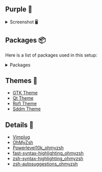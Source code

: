## Purple 💜

<details> 
<summary>Screenshot 🖥️</summary>

![1](https://raw.githubusercontent.com/DevAydin/hypr-dotfiles/master/Screenshots/15-08-13-58-06.png)
![2](https://raw.githubusercontent.com/DevAydin/hypr-dotfiles/master/Screenshots/15-08-14-01-04.png)
![3](https://raw.githubusercontent.com/DevAydin/hypr-dotfiles/master/Screenshots/15-08-14-04-42.png)
![4](https://raw.githubusercontent.com/DevAydin/hypr-dotfiles/master/Screenshots/15-08-13-55-07.png)
</details>
 

## Packages 📦

Here is a list of packages used in this setup:
<details> 
<summary>Packages</summary>
  
- `hyprland`
- `hyprlock`
- `hyprpaper`
- `hyprpicker`
- `hypridle`
- `waybar`
- `polkit-gnome`
- `wlogout`
- `shotwell`
- `konsole`
- `rofi`
- `cliphist`
- `wl-clipboard`
- `ttf-jetbrains-mono-nerd`
- `ttf-hack-nerd`
- `otf-font-awesome`
- `grimblast-git`
- `waybar`
- `archlinux-xdg-menu`
- `dolphin`
- `hyprwayland-scanner`
- `nwg-look`
- `xdg-desktop-portal`
- `xdg-desktop-portal-hyprland`
- `slurp`
- `grim`
- `xdg-desktop-portal-gtk`
- `xdg-desktop-portal-lxqt`
- `xdg-desktop-portal-xapp`
- `qt5ct`
- `qt6ct`
- `xsensors`
- `pamixer`
- `playerctl`
- `bc`
- `swaync`
- `btop`
- `pavucontrol`
</details>


  
## Themes 🎨
- [GTK Theme](https://www.gnome-look.org/p/1253385)
- [Qt Theme](https://store.kde.org/p/1294013)
- [Rofi Theme](https://github.com/w8ste/Tokyonight-rofi-theme/tree/main)
- [Sddm Theme](https://github.com/Keyitdev/sddm-flower-theme)

## Details 🍔

- [Vimplug](https://github.com/junegunn/vim-plug)
- [OhMyZsh](https://github.com/ohmyzsh/ohmyzsh)
- [Powerlevel10k_ohmyzsh](https://github.com/romkatv/powerlevel10k)
- [fast-syntax-highlighting_ohmyzsh](https://github.com/zdharma-continuum/fast-syntax-highlighting)
- [zsh-syntax-highlighting_ohmyzsh](https://github.com/zsh-users/zsh-syntax-highlighting)
- [zsh-autosuggestions_ohmyzsh](https://github.com/zsh-users/zsh-autosuggestions)
